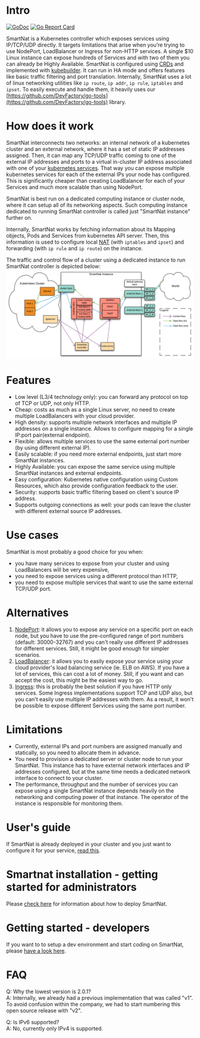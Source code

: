# Intro
[![GoDoc](https://godoc.org/github.com/DevFactory/smartnat?status.svg)](https://godoc.org/github.com/DevFactory/smartnat)
[![Go Report Card](https://goreportcard.com/badge/github.com/DevFactory/smartnat)](https://goreportcard.com/report/github.com/DevFactory/smartnat)

SmartNat is a Kubernetes controller which exposes services using IP/TCP/UDP directly. It targets limitations that arise when you’re trying to use NodePort, LoadBalancer or Ingress for non-HTTP services. A single $10 Linux instance can expose hundreds of Services and with two of them you can already be Highly Available.
SmartNat is configured using [CRDs](https://kubernetes.io/docs/concepts/extend-kubernetes/api-extension/custom-resources/) and implemented with [kubebuilder](https://book.kubebuilder.io/). It can run in HA mode and offers features like basic traffic filtering and port translation.
Internally, SmartNat uses a lot of linux networking utilities like `ip route`, `ip addr`, `ip rule`, `iptables` and `ipset`. To easily execute and handle them, it heavily uses our [https://github.com/DevFactory/go-tools](https://github.com/DevFactory/go-tools) library.

# How does it work
SmartNat interconnects two networks: an internal network of a kubernetes cluster and an external network, where it has a set of static IP addresses assigned. Then, it can map any TCP/UDP traffic coming to one of the external IP addresses and ports to a virtual in-cluster IP address associated with one of your [kubernetes services](https://kubernetes.io/docs/concepts/services-networking/service/). That way you can expose multiple kubernetes services for each of the external IPs your node has configured. This is significantly cheaper than creating LoadBalancer for each of your Services and much more scalable than using NodePort.

SmartNat is best run on a dedicated computing instance or cluster node, where it can setup all of its networking aspects. Such computing instance dedicated to running SmartNat controller is called just "SmartNat instance" further on.

Internally, SmartNat works by fetching information about its Mapping objects, Pods and Services from kubernetes API server. Then, this information is used to configure local [NAT](https://en.wikipedia.org/wiki/Network_address_translation) (with `iptables` and `ipset`) and forwarding (with `ip rule` and `ip route`) on the instance.

The traffic and control flow of a cluster using a dedicated instance to run SmartNat controller is depicted below:
![Traffic and control flow](doc/smartnat_v2.svg)

# Features
* Low level (L3/4 technology only): you can forward any protocol on top of TCP or UDP, not only HTTP.
* Cheap: costs as much as a single Linux server, no need to create multiple LoadBalancers with your cloud provider.
* High density: supports multiple network interfaces and multiple IP addresses on a single instance. Allows to configure mapping for a single IP:port pair(external endpoint).
* Flexible: allows multiple services to use the same external port number (by using different external IP).
* Easily scalable: if you need more external endpoints, just start more SmartNat instances.
* Highly Available: you can expose the same service using multiple SmartNat instances and external endpoints.
* Easy configuration: Kubernetes native configuration using Custom Resources, which also provide configuration feedback to the user.
* Security: supports basic traffic filtering based on client's source IP address.
* Supports outgoing connections as well: your pods can leave the cluster with different external source IP addresses.

# Use cases
SmartNat is most probably a good choice for you when:
* you have many services to expose from your cluster and using LoadBalancers will be very expensive,
* you need to expose services using a different protocol than HTTP,
* you need to expose multiple services that want to use the same external TCP/UDP port.

# Alternatives
1. [NodePort](https://kubernetes.io/docs/concepts/services-networking/service/#nodeport): it allows you to expose any service on a specific port on each node, but you have to use the pre-configured range of port numbers (default: 30000-32767) and you can't really use different IP addresses for different services. Still, it might be good enough for simpler scenarios.
1. [LoadBalancer](https://kubernetes.io/docs/concepts/services-networking/service/#loadbalancer): it allows you to easily expose your service using your cloud provider's load balancing service (ie. ELB on AWS). If you have a lot of services, this can cost a lot of money. Still, if you want and can accept the cost, this might be the easiest way to go.
1. [Ingress](https://kubernetes.io/docs/concepts/services-networking/ingress/): this is probably the best solution if you have HTTP only services. Some Ingress implementations support TCP and UDP also, but you can't easily use multiple IP addresses with them. As a result, it won't be possible to expose different Services using the same port number.

# Limitations
* Currently, external IPs and port numbers are assigned manually and statically, so you need to allocate them in advance.
* You need to provision a dedicated server or cluster node to run your SmartNat. This instance has to have external network interfaces and IP addresses configured, but at the same time needs a dedicated network interface to connect to your cluster.
* The performance, throughput and the number of services you can expose using a single SmartNat instance depends heavily on the networking and computing power of that instance. The operator of the instance is responsible for monitoring them.

# User's guide
If SmartNat is already deployed in your cluster and you just want to configure it for your service, [read this](doc/user_guide.md).

# Smartnat installation - getting started for administrators
Please [check here](doc/ops_guide.md) for information about how to deploy SmartNat.

# Getting started - developers
If you want to to setup a dev environment and start coding on SmartNat, please [have a look here](doc/dev_guide.md).

# FAQ
Q: Why the lowest version is 2.0.1?  
A: Internally, we already had a previous implementation that was called "v1". To avoid confusion within the company, we had to start numbering this open source release with "v2".

Q: Is IPv6 supported?  
A: No, currently only IPv4 is supported.
